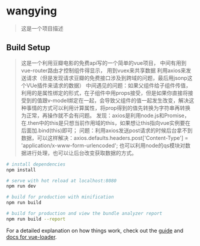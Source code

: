 # wangying

> 这是一个项目描述

## Build Setup
>这是一个利用豆瓣电影的免费api写的一个简单的vue项目，
>中间有用到vue-router路由才控制组件得显示，
>用到vuex来共享数据
>利用axios来发送请求（但是发现请求豆瓣的免费接口涉及到跨域的问题，最后用jsonp这个VUe插件来请求的数据）
>中间遇见的问题：如果父组件给子组件传值，利用的是属性绑定的形式，在子组件中用props接受，但是如果你直接将接受到的值跟v-model绑定在一起，会导致父组件的值一起发生改变，解决这种事情的方式可以利用计算属性，将prop得到的值先转换为字符串再转换为正常，再操作就不会有问题。
>发现：axios是利用node.js和Promise，在.then中的this是只想当前作用域的this，如果想让this指向vue实例要在后面加.bind(this)即可；
>问题：利用axios发送post请求的时候后台拿不到数据，可以这样解决：axios.defaults.headers.post['Content-Type'] = 'application/x-www-form-urlencoded';
也可以利用node的qs模块对数据进行处理，也可以让后台改变获取数据的方式。
``` bash
# install dependencies
npm install

# serve with hot reload at localhost:8080
npm run dev

# build for production with minification
npm run build

# build for production and view the bundle analyzer report
npm run build --report
```

For a detailed explanation on how things work, check out the [guide](http://vuejs-templates.github.io/webpack/) and [docs for vue-loader](http://vuejs.github.io/vue-loader).
